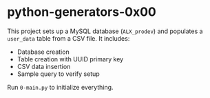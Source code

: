 # python-generators-0x00

This project sets up a MySQL database (`ALX_prodev`) and populates a `user_data` table from a CSV file. It includes:

- Database creation
- Table creation with UUID primary key
- CSV data insertion
- Sample query to verify setup

Run `0-main.py` to initialize everything.
